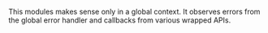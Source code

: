 This modules makes sense only in a global context. It observes errors from the global error handler and callbacks from various wrapped APIs.
